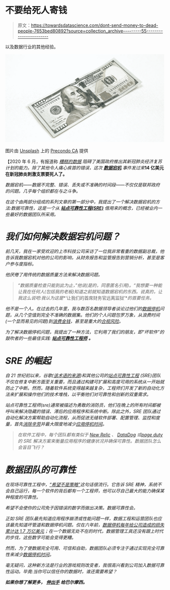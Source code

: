 # 不要给死人寄钱

> 原文：<https://towardsdatascience.com/dont-send-money-to-dead-people-7653bed80892?source=collection_archive---------55----------------------->

以及数据行业的其他经验。

![](img/bb5dbd12828ee8ad8a7ba19223ab976f.png)

图片由 [Unsplash](http://unsplash.com) 上的 [Precondo CA](https://unsplash.com/photos/GuXhiz45lq8) 提供

【2020 年 6 月，有报道称 [*糟糕的数据*](https://fcw.com/articles/2020/06/25/johnson-gao-cares-waste-report.aspx) *阻碍了美国政府推出其新冠肺炎经济复苏计划的能力。除了其他令人痛心疾首的错误，这次* [***数据宕机***](/the-rise-of-data-downtime-841650cedfd5) *事件发过来***14 亿美元在新冠肺炎刺激支票要死人了。**

*数据宕机——数据不完整、错误、丢失或不准确的时间段——不仅仅是联邦政府的问题。几乎每个组织都在与之斗争。*

*在这个由两部分组成的系列文章的第一部分中，我提出了一个解决数据宕机的方法:数据可靠性，这是一个从 [***站点可靠性工程(SRE)***](https://landing.google.com/sre/) *借用来的概念，已经被业内一些最好的数据团队所采用。**

# *我们如何解决数据宕机问题？*

*前几天，我在一家受欢迎的上市科技公司采访了一位我非常看重的数据副总裁，他告诉我数据宕机对他的公司的影响，从财务报告和监管报告到营销分析，甚至是客户参与度指标。*

*他厌倦了用传统的数据质量方法来解决数据问题。*

> *“数据质量检查只能到此为止，”他说(是的，同意匿名引用)。“我想要一种能让我在任何人(包括我的老板)知道之前就知道数据宕机的东西。说真的，让我这么说吧:我认为这是**‘让我们的首席财务官远离监狱’**的首要任务。*

*他不是一个人。在过去的几年里，我与数百名数据领导者谈论过他们的[数据停机](/the-rise-of-data-downtime-841650cedfd5)问题，从几个空值到完全不准确的数据集。他们的个人问题包罗万象，从浪费时间(一个显而易见的问题)到[浪费金钱](https://hbr.org/2020/02/data-driven-decisions-start-with-these-4-questions?utm_source=linkedin&utm_campaign=hbr&utm_medium=social)，甚至是重大的[合规风险](https://deloitte.wsj.com/riskandcompliance/2018/04/23/making-data-risk-a-top-priority/)。*

*为了解决数据停机问题，我提出了一种方法，它利用了我们的朋友，即“坏软件”的鼓吹者的一些最佳实践: [**站点可靠性工程师**](https://www.infoworld.com/article/3537551/what-is-an-sre-the-vital-role-of-the-site-reliability-engineer.html) **。***

# *SRE 的崛起*

*自 21 世纪初以来，谷歌([该术语的来源](https://landing.google.com/sre/))和其他公司的[站点可靠性工程](https://en.wikipedia.org/wiki/Site_Reliability_Engineering) (SRE)团队不仅在修复中断方面至关重要，而且通过构建可扩展和高度可用的系统从一开始就防止了中断。然而，随着软件系统变得越来越复杂，工程师们开发了新的自动化方法来扩展和操作他们的技术堆栈，以平衡他们对可靠性和创新的双重需求。*

*站点可靠性工程师(sre)通常被描述为勇敢的消防员，他们在晚上的所有时间都被呼叫来解决隐藏的错误、滞后的应用程序和系统中断。除此之外，SRE 团队通过自动化解决方案帮助自动化流程，从而促进无缝软件部署、配置管理、监控和度量，首先[消除辛劳](https://landing.google.com/sre/sre-book/chapters/eliminating-toil/)并最大限度地减少[应用停机时间](https://en.wikipedia.org/wiki/Downtime)。*

> *在软件工程中，每个团队都有类似于 [New Relic](https://newrelic.com/) 、 [DataDog](https://www.datadoghq.com/) 或[page duty](https://www.pagerduty.com/)的 SRE 解决方案来衡量应用程序的健康状况并确保可靠性。数据团队怎么会盲目飞行？*

# *数据团队的可靠性*

*在现场可靠性工程中，[“希望不是策略”](https://landing.google.com/sre/sre-book/chapters/introduction/)这句话很流行。它告诉 SRE 精神，系统不会自己运行，每一个软件的背后都有一个工程师，他可以尽自己最大的能力确保某种程度的可靠性。*

*希望不会使你的公司免于因错误的数字而做出决策。数据可靠性会。*

*正如 SRE 团队最先知道应用程序崩溃或性能问题一样，数据工程和运营团队也应该最先知道坏管道和数据停机问题。仅在六年前，[数据停机每年给公司造成的损失累计达 1.7 万亿美元](https://corporate.delltechnologies.com/en-us/newsroom/announcements/2014/12/20141202-01.htm#:~:text=EMC%20Corporation%20(NYSE%3A%20EMC),nearly%2050%25%20of%20Germany's%20GDP.)；在一个数据无处不在的时代，数据管理工具还没有跟上时代的步伐，这些数字可能会变得更糟。*

*然而，为了使数据完全可用、可信和自助，数据团队必须专注于通过实现完全可靠性来减少[数据停机时间](/the-rise-of-data-downtime-841650cedfd5)。*

*毫无疑问，这种新方法是行业的游戏规则改变者，我很高兴看到公司加入数据可靠性运动。毕竟:当你可以信任你的数据时，谁还需要希望？*

****如果你想了解更多，*** [***伸出手***](http://montecarlodata.com?utm_source=blog&utm_medium=medium&utm_campaign=dead_people) ***给巴尔摩西。****